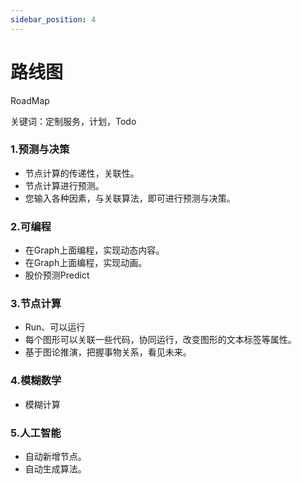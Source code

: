 ```yaml
---
sidebar_position: 4
---
```


# 路线图
RoadMap

关键词：定制服务，计划，Todo
### 1.预测与决策

* 节点计算的传递性，关联性。
* 节点计算进行预测。
* 您输入各种因素，与关联算法，即可进行预测与决策。
### 2.可编程
* 在Graph上面编程，实现动态内容。
* 在Graph上面编程，实现动画。
* 股价预测Predict
### 3.节点计算
* Run、可以运行
* 每个图形可以关联一些代码，协同运行，改变图形的文本标签等属性。
* 基于图论推演，把握事物关系，看见未来。

### 4.模糊数学
* 模糊计算
### 5.人工智能
* 自动新增节点。
* 自动生成算法。